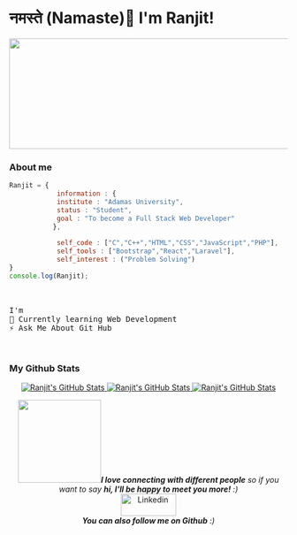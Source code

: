 # नमस्ते (Namaste)👋 I'm Ranjit!

<p>
    <img src="https://media.giphy.com/media/RbDKaczqWovIugyJmW/giphy.gif" width="1500" height="200">
</p>

### About me

```JavaScript
Ranjit = { 
            information : {
            institute : "Adamas University",
            status : "Student",
            goal : "To become a Full Stack Web Developer"
           },
           
            self_code : ["C","C++","HTML","CSS","JavaScript","PHP"],
            self_tools : ["Bootstrap","React","Laravel"],
            self_interest : ("Problem Solving")
}
console.log(Ranjit);          
```
<pre>
<br />
I'm
🔭 Currently learning Web Development
⚡ Ask Me About Git Hub
<br />
</pre> 
 
### My Github Stats
<p align="center">
<a href="https://github.com/ranjit1032002" >
  <img  src="https://github-readme-stats.vercel.app/api/top-langs/?username=ranjit1032002&&show_icons=true&theme=tokyonight" alt="Ranjit's GitHub Stats" />
</a>

<a href="https://github.com/ranjit1032002">
    <img  src="https://github-readme-stats.vercel.app/api?username=ranjit1032002&show_icons=true&theme=tokyonight" alt="Ranjit's GitHub Stats">
</a>
    
<a href="https://github.com/ranjit1032002">
    <img  src="https://github-readme-streak-stats.herokuapp.com/?user=ranjit1032002&show_icons=true&theme=tokyonight" alt="Ranjit's GitHub Stats">
</a>    
</p>

<p align="center" >
<img src="https://media.giphy.com/media/LnQjpWaON8nhr21vNW/giphy.gif" width="150"><em><b>I love connecting with different people</b> so if you want to say <b>hi, I'll be happy to meet you more!</b> :)</em>
<br/>
<a href="https://www.linkedin.com/in/ranjit-kumar-sahoo-4b83331aa" title="linkedin"><img src="https://github.com/get-icon/geticon/raw/master/icons/linkedin.svg" alt="Linkedin" width="100px" height="40px"></a>
<br/>
<em><b>You can also follow me on Github</b> :)</em>
</p>

